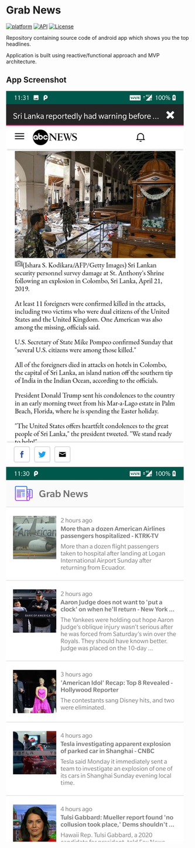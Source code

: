 # Grab News


[![platform](https://img.shields.io/badge/platform-Android-yellow.svg)](https://www.android.com)
[![API](https://img.shields.io/badge/API-14%2B-brightgreen.svg?style=flat)](https://android-arsenal.com/api?level=14)
[![License](https://img.shields.io/badge/license-Apache%202-4EB1BA.svg?style=flat-square)](https://www.apache.org/licenses/LICENSE-2.0.html)

Repository containing source code of android app which shows you the top headlines. 

Application is built using reactive/functional approach and MVP architecture.

## App Screenshot
![Screenshot](assets/ss1.jpeg)
![Screenshot](assets/ss2.jpeg)